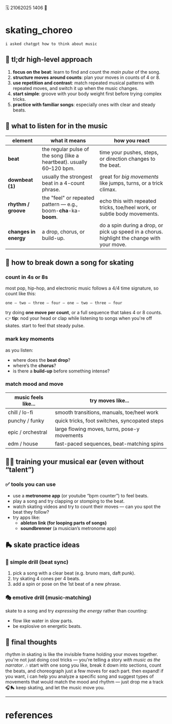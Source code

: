 🗓️ 21062025 1406
📎

# skating_choreo

```ad-abstract
i asked chatgpt how to think about music
```
## 🧠 tl;dr high-level approach
1. **focus on the beat**: learn to find and count the _main pulse_ of the song.
2. **structure moves around counts**: plan your moves in counts of 4 or 8.
3. **use repetition and contrast**: match repeated musical patterns with repeated moves, and switch it up when the music changes.
4. **start simple**: groove with your body weight first before trying complex tricks.
5. **practice with familiar songs**: especially ones with clear and steady beats.

## 🎵 what to listen for in the music

|element|what it means|how you react|
|---|---|---|
|**beat**|the regular pulse of the song (like a heartbeat). usually 60–120 bpm.|time your pushes, steps, or direction changes to the beat.|
|**downbeat (1)**|usually the strongest beat in a 4-count phrase.|great for _big movements_ like jumps, turns, or a trick climax.|
|**rhythm / groove**|the "feel" or repeated pattern — e.g., boom-**cha**-ka-**boom**.|echo this with repeated tricks, toe/heel work, or subtle body movements.|
|**changes in energy**|a drop, chorus, or build-up.|do a spin during a drop, or pick up speed in a chorus. highlight the change with your move.|

## 🧩 how to break down a song for skating

### count in 4s or 8s
most pop, hip-hop, and electronic music follows a 4/4 time signature, so count like this:

`one – two – three – four – one – two – three – four`

try doing **one move per count**, or a full sequence that takes 4 or 8 counts.
👉 **tip**: nod your head or clap while listening to songs when you're off skates. start to feel that steady pulse.

### mark key moments
as you listen:
- where does the **beat drop**?
- where’s the **chorus**?
- is there a **build-up** before something intense?

### match mood and move

| music feels like... | try moves like...                             |
| ------------------- | --------------------------------------------- |
| chill / lo-fi       | smooth transitions, manuals, toe/heel work    |
| punchy / funky      | quick tricks, foot switches, syncopated steps |
| epic / orchestral   | large flowing moves, turns, pose-y movements  |
| edm / house         | fast-paced sequences, beat-matching spins     |

## 🧑‍🏫 training your musical ear (even without “talent”)

### ✅ tools you can use
- use a **metronome app** (or youtube “bpm counter”) to feel beats.
- play a song and try clapping or stomping to the beat.
- watch skating videos and try to count their moves — can you spot the beat they follow?
- try apps like:
    - **ableton link (for looping parts of songs)**
    - **soundbrenner** (a musician’s metronome app)

## 🛼 skate practice ideas

### 🔁 simple drill (beat sync)
1. pick a song with a clear beat (e.g. bruno mars, daft punk).
2. try skating 4 cones per 4 beats.
3. add a spin or pose on the 1st beat of a new phrase.
### 🎭 emotive drill (music-matching)
skate to a song and try _expressing the energy_ rather than counting:
- flow like water in slow parts.
- be explosive on energetic beats.

## 🧩 final thoughts
rhythm in skating is like the invisible frame holding your moves together. you're not just doing cool tricks — you're telling a story _with music as the narrator_. 🎶
start with one song you like, break it down into sections, count the beats, and choreograph just a few moves for each part. then expand!
if you want, i can help you analyze a specific song and suggest types of movements that would match the mood and rhythm — just drop me a track 🎧🛼
keep skating, and let the music move you.

---
# references
